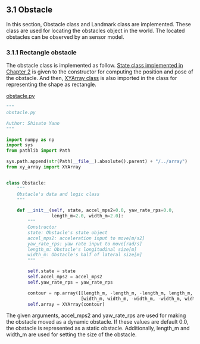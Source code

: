## 3.1 Obstacle
In this section, Obstacle class and Landmark class are implemented. These class are used for locating the obstacles object in the world. The located obstacles can be observed by an sensor model.   

### 3.1.1 Rectangle obstacle
The obstacle class is implemented as follow. [State class implemented in Chapter 2](/doc/2_vehicle_model/2_vehicle_model.md) is given to the constructor for computing the position and pose of the obstacle. And then, [XYArray class](/doc/2_vehicle_model/2_vehicle_model.md) is also imported in the class for representing the shape as rectangle.  

[obstacle.py](/src/components/obstacle/obstacle.py)  
```python
"""
obstacle.py

Author: Shisato Yano
"""

import numpy as np
import sys
from pathlib import Path

sys.path.append(str(Path(__file__).absolute().parent) + "/../array")
from xy_array import XYArray


class Obstacle:
    """
    Obstacle's data and logic class
    """

    def __init__(self, state, accel_mps2=0.0, yaw_rate_rps=0.0,
                 length_m=2.0, width_m=2.0):
        """
        Constructor
        state: Obstacle's state object
        accel_mps2: acceleration input to move[m/s2]
        yaw_rate_rps: yaw rate input to move[rad/s]
        length_m: Obstacle's longitudinal size[m]
        width_m: Obstacle's half of lateral size[m]
        """

        self.state = state
        self.accel_mps2 = accel_mps2
        self.yaw_rate_rps = yaw_rate_rps

        contour = np.array([[length_m, -length_m, -length_m, length_m, length_m],
                            [width_m, width_m, -width_m, -width_m, width_m]])
        self.array = XYArray(contour)
```

The given arguments, accel_mps2 and yaw_rate_rps are used for making the obstacle moved as a dynamic obstacle. If these values are default 0.0, the obstacle is represented as a static obstacle. Additionally, length_m and width_m are used for setting the size of the obstacle.  